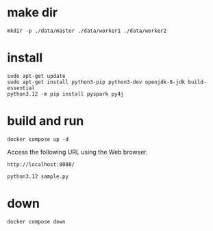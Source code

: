 # make dir
```
mkdir -p ./data/master ./data/worker1 ./data/worker2
```

# install
```
sudo apt-get update
sudo apt-get install python3-pip python3-dev openjdk-8-jdk build-essential
python3.12 -m pip install pyspark py4j
```

# build and run
```
docker compose up -d
```

Access the following URL using the Web browser.
```
http://localhost:8080/
```

```
python3.12 sample.py
```


# down
```
docker compose down
```
